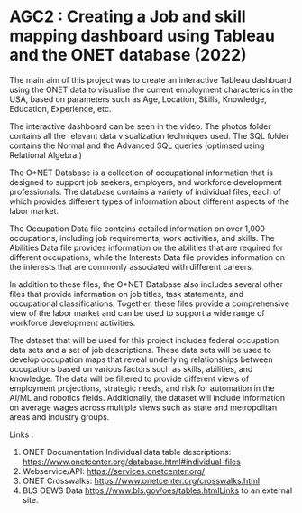 # AGC2 : Creating a Job and skill mapping dashboard using Tableau and the ONET database (2022)

The main aim of this project was to create an interactive Tableau dashboard using the ONET data to visualise the current employment characterics in the USA, based on parameters such as Age, Location, Skills, Knowledge, Education, Experience, etc.

The interactive dashboard can be seen in the video. The photos folder contains all the relevant data visualization techniques used. The SQL folder contains the Normal and the Advanced SQL queries (optimsed using Relational Algebra.)

The O*NET Database is a collection of occupational information that is designed to support job seekers, employers, and workforce development professionals. The database contains a variety of individual files, each of which provides different types of information about different aspects of the labor market.

The Occupation Data file contains detailed information on over 1,000 occupations, including job requirements, work activities, and skills. The Abilities Data file provides information on the abilities that are required for different occupations, while the Interests Data file provides information on the interests that are commonly associated with different careers.


In addition to these files, the O*NET Database also includes several other files that provide information on job titles, task statements, and occupational classifications. Together, these files provide a comprehensive view of the labor market and can be used to support a wide range of workforce development activities.

The dataset that will be used for this project includes federal occupation data sets and a set of job descriptions. These data sets will be used to develop occupation maps that reveal underlying relationships between occupations based on various factors such as skills, abilities, and knowledge. The data will be filtered to provide different views of employment projections, strategic needs, and risk for automation in the AI/ML and robotics fields. Additionally, the dataset will include information on average wages across multiple views such as state and metropolitan areas and industry groups.

Links :

1. ONET Documentation Individual data table descriptions: https://www.onetcenter.org/database.html#individual-files
2. Webservice/API: https://services.onetcenter.org/
3. ONET Crosswalks: https://www.onetcenter.org/crosswalks.html
4. BLS OEWS Data https://www.bls.gov/oes/tables.htmlLinks to an external site.
